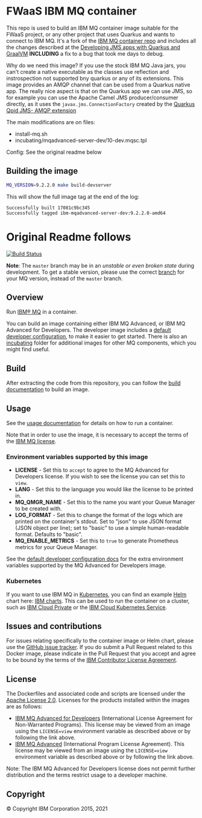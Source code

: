 # FWaaS IBM MQ container

This repo is used to build an IBM MQ container image suitable for the FWaaS project, or any other project that uses Quarkus and wants to connect to IBM MQ. It's a fork of the [IBM MQ container repo](https://github.com/ibm-messaging/mq-container) 
and includes all the changes described at the [Developing JMS apps with Quarkus and GraalVM](https://developer.ibm.com/components/ibm-mq/tutorials/mq-running-ibm-mq-apps-on-quarkus-and-graalvm-using-qpid-amqp-jms-classes/) **INCLUDING** a fix to a bug that took me days to debug.

Why do we need this image? If you use the stock IBM MQ Java jars, you can't create a native executable as the classes use reflection and instrospection not supported bny quarkus or any of its extensions. This image provides an AMQP channel that can be used from a Quarkus native app. The really nice aspect is that on the Quarkus app we can use JMS, so for example you can use the Apache Camel JMS producer/consumer directly, as it uses the `javax.jms.ConnectionFactory` created by the [Quarkus Qpid JMS- AMQP extension](https://quarkus.io/guides/jms#qpid-jms-amqp)

The main modifications are on files:

- install-mq.sh
- incubating/mqadvanced-server-dev/10-dev.mqsc.tpl

Config: See the original readme below


## Building the image

```bash
MQ_VERSION=9.2.2.0 make build-devserver
```

This will show the full image tag at the end of the log:

```
Successfully built 17081c9bc345
Successfully tagged ibm-mqadvanced-server-dev:9.2.2.0-amd64
```









# Original Readme follows

[![Build Status](https://travis-ci.org/ibm-messaging/mq-container.svg?branch=master)](https://travis-ci.org/ibm-messaging/mq-container)

**Note**: The `master` branch may be in an *unstable or even broken state* during development.
To get a stable version, please use the correct [branch](https://github.com/ibm-messaging/mq-container/branches) for your MQ version, instead of the `master` branch.

## Overview

Run [IBM® MQ](http://www-03.ibm.com/software/products/en/ibm-mq) in a container.

You can build an image containing either IBM MQ Advanced, or IBM MQ Advanced for Developers.  The developer image includes a [default developer configuration](docs/developer-config.md), to make it easier to get started.  There is also an [incubating](incubating) folder for additional images for other MQ components, which you might find useful.

## Build

After extracting the code from this repository, you can follow the [build documentation](docs/building.md) to build an image.

## Usage

See the [usage documentation](docs/usage.md) for details on how to run a container.

Note that in order to use the image, it is necessary to accept the terms of the [IBM MQ license](#license).

### Environment variables supported by this image

- **LICENSE** - Set this to `accept` to agree to the MQ Advanced for Developers license. If you wish to see the license you can set this to `view`.
- **LANG** - Set this to the language you would like the license to be printed in.
- **MQ_QMGR_NAME** - Set this to the name you want your Queue Manager to be created with.
- **LOG_FORMAT** - Set this to change the format of the logs which are printed on the container's stdout.  Set to "json" to use JSON format (JSON object per line); set to "basic" to use a simple human-readable format.  Defaults to "basic".
- **MQ_ENABLE_METRICS** - Set this to `true` to generate Prometheus metrics for your Queue Manager.

See the [default developer configuration docs](docs/developer-config.md) for the extra environment variables supported by the MQ Advanced for Developers image.

### Kubernetes

If you want to use IBM MQ in [Kubernetes](https://kubernetes.io), you can find an example [Helm](https://helm.sh/) chart here: [IBM charts](https://github.com/IBM/charts).  This can be used to run the container on a cluster, such as [IBM Cloud Private](https://www.ibm.com/cloud-computing/products/ibm-cloud-private/) or the [IBM Cloud Kubernetes Service](https://www.ibm.com/cloud/container-service).

## Issues and contributions

For issues relating specifically to the container image or Helm chart, please use the [GitHub issue tracker](https://github.com/ibm-messaging/mq-container/issues). If you do submit a Pull Request related to this Docker image, please indicate in the Pull Request that you accept and agree to be bound by the terms of the [IBM Contributor License Agreement](CLA.md).

## License

The Dockerfiles and associated code and scripts are licensed under the [Apache License 2.0](http://www.apache.org/licenses/LICENSE-2.0.html).
Licenses for the products installed within the images are as follows:

- [IBM MQ Advanced for Developers](http://www14.software.ibm.com/cgi-bin/weblap/lap.pl?la_formnum=Z125-3301-14&li_formnum=L-APIG-BYHCL7) (International License Agreement for Non-Warranted Programs). This license may be viewed from an image using the `LICENSE=view` environment variable as described above or by following the link above.
- [IBM MQ Advanced](http://www14.software.ibm.com/cgi-bin/weblap/lap.pl?la_formnum=Z125-3301-14&li_formnum=L-APIG-BZDDDY) (International Program License Agreement). This license may be viewed from an image using the `LICENSE=view` environment variable as described above or by following the link above.

Note: The IBM MQ Advanced for Developers license does not permit further distribution and the terms restrict usage to a developer machine.


## Copyright

© Copyright IBM Corporation 2015, 2021
